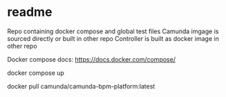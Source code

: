 # readme

Repo containing docker compose and global test files
Camunda imgage is sourced directly or built in other repo
Controller is built as docker image in other repo


Docker compose docs: https://docs.docker.com/compose/

docker compose up

docker pull camunda/camunda-bpm-platform:latest
